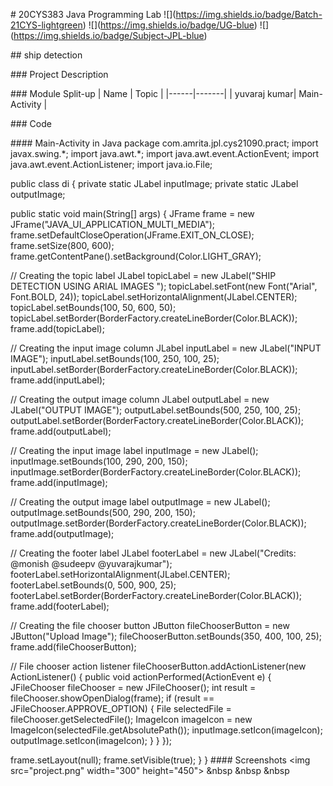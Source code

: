 \# 20CYS383 Java Programming Lab
!\[\](https://img.shields.io/badge/Batch-21CYS-lightgreen)
!\[\](https://img.shields.io/badge/UG-blue)
!\[\](https://img.shields.io/badge/Subject-JPL-blue)

\## ship detection

\### Project Description

\### Module Split-up \| Name \| Topic \| \|\-\-\-\-\--\|\-\-\-\-\-\--\|
\| yuvaraj kumar\| Main-Activity \|

\### Code

\#### Main-Activity in Java package com.amrita.jpl.cys21090.pract;
import javax.swing.\*; import java.awt.\*; import
java.awt.event.ActionEvent; import java.awt.event.ActionListener; import
java.io.File;

public class di { private static JLabel inputImage; private static
JLabel outputImage;

public static void main(String\[\] args) { JFrame frame = new
JFrame(\"JAVA_UI_APPLICATION_MULTI_MEDIA\");
frame.setDefaultCloseOperation(JFrame.EXIT_ON_CLOSE); frame.setSize(800,
600); frame.getContentPane().setBackground(Color.LIGHT_GRAY);

// Creating the topic label JLabel topicLabel = new JLabel(\"SHIP
DETECTION USING ARIAL IMAGES \"); topicLabel.setFont(new Font(\"Arial\",
Font.BOLD, 24)); topicLabel.setHorizontalAlignment(JLabel.CENTER);
topicLabel.setBounds(100, 50, 600, 50);
topicLabel.setBorder(BorderFactory.createLineBorder(Color.BLACK));
frame.add(topicLabel);

// Creating the input image column JLabel inputLabel = new
JLabel(\"INPUT IMAGE\"); inputLabel.setBounds(100, 250, 100, 25);
inputLabel.setBorder(BorderFactory.createLineBorder(Color.BLACK));
frame.add(inputLabel);

// Creating the output image column JLabel outputLabel = new
JLabel(\"OUTPUT IMAGE\"); outputLabel.setBounds(500, 250, 100, 25);
outputLabel.setBorder(BorderFactory.createLineBorder(Color.BLACK));
frame.add(outputLabel);

// Creating the input image label inputImage = new JLabel();
inputImage.setBounds(100, 290, 200, 150);
inputImage.setBorder(BorderFactory.createLineBorder(Color.BLACK));
frame.add(inputImage);

// Creating the output image label outputImage = new JLabel();
outputImage.setBounds(500, 290, 200, 150);
outputImage.setBorder(BorderFactory.createLineBorder(Color.BLACK));
frame.add(outputImage);

// Creating the footer label JLabel footerLabel = new JLabel(\"Credits:
\@monish \@sudeepv \@yuvarajkumar\");
footerLabel.setHorizontalAlignment(JLabel.CENTER);
footerLabel.setBounds(0, 500, 900, 25);
footerLabel.setBorder(BorderFactory.createLineBorder(Color.BLACK));
frame.add(footerLabel);

// Creating the file chooser button JButton fileChooserButton = new
JButton(\"Upload Image\"); fileChooserButton.setBounds(350, 400, 100,
25); frame.add(fileChooserButton);

// File chooser action listener fileChooserButton.addActionListener(new
ActionListener() { public void actionPerformed(ActionEvent e) {
JFileChooser fileChooser = new JFileChooser(); int result =
fileChooser.showOpenDialog(frame); if (result ==
JFileChooser.APPROVE_OPTION) { File selectedFile =
fileChooser.getSelectedFile(); ImageIcon imageIcon = new
ImageIcon(selectedFile.getAbsolutePath());
inputImage.setIcon(imageIcon); outputImage.setIcon(imageIcon); } } });

frame.setLayout(null); frame.setVisible(true); } } \#### Screenshots
\<img src=\"project.png\" width=\"300\" height=\"450\"\> &nbsp &nbsp
&nbsp
